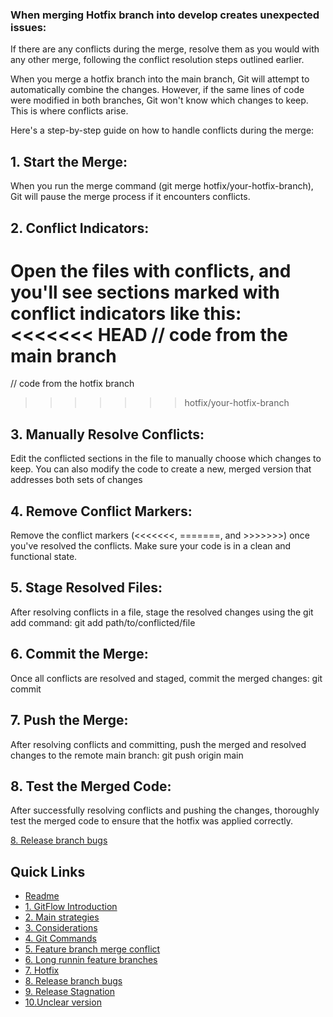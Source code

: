 ### When merging Hotfix branch into develop creates unexpected issues:

If there are any conflicts during the merge, resolve them as you would with any other merge, following the conflict resolution steps outlined earlier.

When you merge a hotfix branch into the main branch, Git will attempt to automatically combine the changes. However, if the same lines of code were modified in both branches, Git won't know which changes to keep. This is where conflicts arise.

Here's a step-by-step guide on how to handle conflicts during the merge:

## 1. Start the Merge:
When you run the merge command (git merge hotfix/your-hotfix-branch), Git will pause the merge process if it encounters conflicts.

## 2. Conflict Indicators:
Open the files with conflicts, and you'll see sections marked with conflict indicators like this:
 <<<<<<< HEAD
// code from the main branch
=======
// code from the hotfix branch
>>>>>>> hotfix/your-hotfix-branch

## 3. Manually Resolve Conflicts:
Edit the conflicted sections in the file to manually choose which changes to keep. You can also modify the code to create a new, merged version that addresses both sets of changes

## 4. Remove Conflict Markers:
Remove the conflict markers (<<<<<<<, =======, and >>>>>>>) once you've resolved the conflicts. Make sure your code is in a clean and functional state.

## 5. Stage Resolved Files:
After resolving conflicts in a file, stage the resolved changes using the git add command:
git add path/to/conflicted/file

## 6. Commit the Merge:
Once all conflicts are resolved and staged, commit the merged changes:
git commit

## 7. Push the Merge:
After resolving conflicts and committing, push the merged and resolved changes to the remote main branch:
git push origin main

## 8. Test the Merged Code:
After successfully resolving conflicts and pushing the changes, thoroughly test the merged code to ensure that the hotfix was applied correctly.

[8. Release branch bugs](8.releaseBranchBugs.md)


## Quick Links

- [Readme](README.md)
- [1. GitFlow Introduction](1.GitFlowIntroduction.md)
- [2. Main strategies](2.Mainstrategies.md)
- [3. Considerations](3.Considerations.md)
- [4. Git Commands](4.GitCommands.md)
- [5. Feature branch merge conflict](5.featureBranchMergeConflict.md)
- [6. Long runnin feature branches](6.longrunninFeatureBranches.md)
- [7. Hotfix](7.mergingHotFixintoDevelo.md)
- [8. Release branch bugs](8.releaseBranchBugs.md)
- [9. Release Stagnation](9.releaseStagnation.md)
- [10.Unclear version](10.unclearVersioning.md)